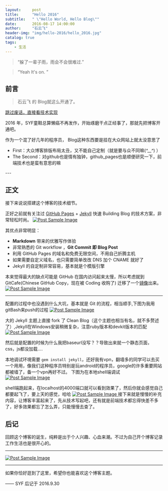 ```yaml
---
layout:     post
title:      "Hello 2016"
subtitle:   " \"Hello World, Hello Blog\""
date:       2016-08-17 14:00:00
author:     "石云飞"
header-img: "img/hello-2016/hello_2016.jpg"
catalog: true
tags:
    - 生活
---
```

>  “躲了一辈子雨，雨会不会很难过.”

> “Yeah It's on. ”


## 前言

>石云飞 的 Blog就这么开通了。

[跳过废话，直接看技术实现 ](#build) 



2016 年，SYF童鞋总算懒癌不再发作，开始琢磨干点正经事了，那就先把博客开通吧。


作为一个混了好几年的程序员， Blog这种东西要是挂在大众网站上就太没意思了

 -  First：大众博客排版布局太丑，又不能自己定制（就是要与众不同嘛(*^__^*) ）
 -  The Second：对github也是情有独钟，github_pages也是顺便研究一下，前端技术也是蛮有意思的嘛





<p id = "build"></p>
---

## 正文

接下来说说搭建这个博客的技术细节。  

正好之前就有关注过 [GitHub Pages](https://pages.github.com/) + [Jekyll](http://jekyllrb.com/) 快速 Building Blog 的技术方案，非常轻松时尚。
<a href="#">
    <img src="{{ site.baseurl }}/img/jk.jpg" alt="Post Sample Image">
</a>

其优点非常明显：

* **Markdown** 带来的优雅写作体验
* 非常熟悉的 Git workflow ，**Git Commit 即 Blog Post**
* 利用 GitHub Pages 的域名和免费无限空间，不用自己折腾主机
* 如果需要自定义域名，也只需要简单改改 DNS 加个 CNAME 就好了 
* Jekyll 的自定制非常容易，基本就是个模版引擎



本来觉得最大的缺点可能是 GitHub 在国内访问起来太慢，所以考虑就到 GitCafe(Chinese GitHub Copy，现在被 Coding 收购了) 迁移了一个[镜像](http://huxpro.coding.me)出来。
<a href="#">
    <img src="{{ site.baseurl }}/img/IMG_3144.PNG" alt="Post Sample Image">
</a>




---

配置的过程中也没遇到什么大坑，基本就是 Git 的流程，相当顺手,下图为我用gitBash来push的过程
<a href="#">
    <img src="{{ site.baseurl }}/img/git1.jpg" alt="Post Sample Image">
</a>

大的 Jekyll 主题上直接 fork 了 Clean Blog（这个主题也相当有名，就不多赘述了）,Jekyll在Windows安装稍微复杂，注意ruby版本和devkit版本的匹配
<a href="#">
    <img src="{{ site.baseurl }}/img/jk2.jpg" alt="Post Sample Image">
</a>

然后就是配置的时候为什么我把baseurl没写？？导致出来就一个静态页面，css，js都没加载....


本地调试环境需要 `gem install jekyll`，还好我有vpn，翻墙多的同学可以去买一个用用，像我们这种程序员特别是玩android的程序员，google的许多重要网站都被墙了，备一个vpn再好不过。
下图为在本地shell端调试
<a href="#">
    <img src="{{ site.baseurl }}/img/keyllSever.jpg" alt="Post Sample Image">
</a>

shell端跑起来，在localhost的4000端口就可以看到效果了，然后你就会感觉自己都要起飞了，要上天的感觉，哈哈
<a href="#">
    <img src="{{ site.baseurl }}/img/fly-bg.jpg" alt="Post Sample Image">
</a>
接下来就是慢慢的补充内容，让博客丰富起来了，先从技术写起吧，还有就是前端技术都忘得快差不多了，好多效果都忘了怎么弄，只能慢慢去查了。


## 后记

回顾这个博客的诞生，纯粹是出于个人兴趣、心血来潮。不过为自己开个博客记录工作生活也是很开心的。

---

<a href="#">
    <img src="{{ site.baseurl }}/img/hello-2016/hello_2016_end.jpg" alt="Post Sample Image">
</a>

---

如果你恰好逛到了这里，希望你也能喜欢这个博客主题。

—— SYF 后记于 2016.9.30


